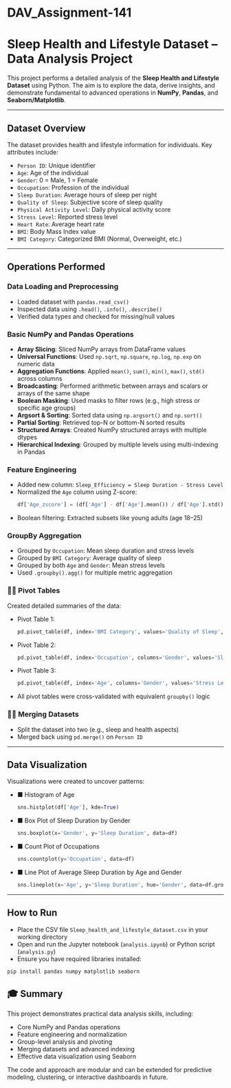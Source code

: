 # DAV_Assignment-141
#  Sleep Health and Lifestyle Dataset – Data Analysis Project

This project performs a detailed analysis of the **Sleep Health and Lifestyle Dataset** using Python. The aim is to explore the data, derive insights, and demonstrate fundamental to advanced operations in **NumPy**, **Pandas**, and **Seaborn/Matplotlib**.

---

## Dataset Overview

The dataset provides health and lifestyle information for individuals. Key attributes include:

- `Person ID`: Unique identifier
- `Age`: Age of the individual
- `Gender`: 0 = Male, 1 = Female
- `Occupation`: Profession of the individual
- `Sleep Duration`: Average hours of sleep per night
- `Quality of Sleep`: Subjective score of sleep quality
- `Physical Activity Level`: Daily physical activity score
- `Stress Level`: Reported stress level
- `Heart Rate`: Average heart rate
- `BMI`: Body Mass Index value
- `BMI Category`: Categorized BMI (Normal, Overweight, etc.)

---

##  Operations Performed

###  Data Loading and Preprocessing
- Loaded dataset with `pandas.read_csv()`
- Inspected data using `.head()`, `.info()`, `.describe()`
- Verified data types and checked for missing/null values

### Basic NumPy and Pandas Operations
- **Array Slicing**: Sliced NumPy arrays from DataFrame values
- **Universal Functions**: Used `np.sqrt`, `np.square`, `np.log`, `np.exp` on numeric data
- **Aggregation Functions**: Applied `mean()`, `sum()`, `min()`, `max()`, `std()` across columns
- **Broadcasting**: Performed arithmetic between arrays and scalars or arrays of the same shape
- **Boolean Masking**: Used masks to filter rows (e.g., high stress or specific age groups)
- **Argsort & Sorting**: Sorted data using `np.argsort()` and `np.sort()`
- **Partial Sorting**: Retrieved top-N or bottom-N sorted results
- **Structured Arrays**: Created NumPy structured arrays with multiple dtypes
- **Hierarchical Indexing**: Grouped by multiple levels using multi-indexing in Pandas

###  Feature Engineering
- Added new column: `Sleep_Efficiency = Sleep Duration - Stress Level`
- Normalized the `Age` column using Z-score:
  ```python
  df['Age_zscore'] = (df['Age'] - df['Age'].mean()) / df['Age'].std()
  ```
- Boolean filtering: Extracted subsets like young adults (age 18–25)

### GroupBy Aggregation
- Grouped by `Occupation`: Mean sleep duration and stress levels
- Grouped by `BMI Category`: Average quality of sleep
- Grouped by both `Age` and `Gender`: Mean stress levels
- Used `.groupby().agg()` for multiple metric aggregation

### ✦⃣ Pivot Tables
Created detailed summaries of the data:

- Pivot Table 1:
  ```python
  pd.pivot_table(df, index='BMI Category', values='Quality of Sleep', aggfunc='mean')
  ```
- Pivot Table 2:
  ```python
  pd.pivot_table(df, index='Occupation', columns='Gender', values='Sleep Duration', aggfunc='mean')
  ```
- Pivot Table 3:
  ```python
  pd.pivot_table(df, index='Age', columns='Gender', values='Stress Level', aggfunc='mean')
  ```
- All pivot tables were cross-validated with equivalent `groupby()` logic

### ✦⃣ Merging Datasets
- Split the dataset into two (e.g., sleep and health aspects)
- Merged back using `pd.merge()` on `Person ID`

---

##  Data Visualization

Visualizations were created to uncover patterns:

- ■ Histogram of Age
  ```python
  sns.histplot(df['Age'], kde=True)
  ```
- ■ Box Plot of Sleep Duration by Gender
  ```python
  sns.boxplot(x='Gender', y='Sleep Duration', data=df)
  ```
- ■ Count Plot of Occupations
  ```python
  sns.countplot(y='Occupation', data=df)
  ```
- ■ Line Plot of Average Sleep Duration by Age and Gender
  ```python
  sns.lineplot(x='Age', y='Sleep Duration', hue='Gender', data=df.groupby(['Age', 'Gender'])['Sleep Duration'].mean().reset_index())
  ```

---

## How to Run

- Place the CSV file `Sleep_health_and_lifestyle_dataset.csv` in your working directory
- Open and run the Jupyter notebook (`analysis.ipynb`) or Python script (`analysis.py`)
- Ensure you have required libraries installed:

```bash
pip install pandas numpy matplotlib seaborn
```


## 🎓 Summary

This project demonstrates practical data analysis skills, including:

- Core NumPy and Pandas operations
- Feature engineering and normalization
- Group-level analysis and pivoting
- Merging datasets and advanced indexing
- Effective data visualization using Seaborn

The code and approach are modular and can be extended for predictive modeling, clustering, or interactive dashboards in future.



